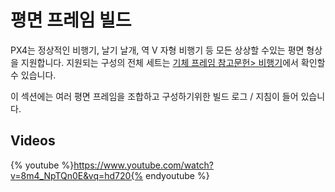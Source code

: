 # 평면 프레임 빌드

PX4는 정상적인 비행기, 날기 날개, 역 V 자형 비행기 등 모든 상상할 수있는 평면 형상을 지원합니다. 지원되는 구성의 전체 세트는 [기체 프레임 참고문헌> 비행기](../airframes/airframe_reference.md#plane)에서 확인할 수 있습니다.

이 섹션에는 여러 평면 프레임을 조합하고 구성하기위한 빌드 로그 / 지침이 들어 있습니다.

## Videos

{% youtube %}https://www.youtube.com/watch?v=8m4_NpTQn0E&vq=hd720{% endyoutube %}